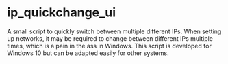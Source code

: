 # ip_quickchange_ui
A small script to quickly switch between multiple different IPs. When setting up networks, it may be required to change between different IPs multiple times, which is a pain in the ass in Windows. This script is developed for Windows 10 but can be adapted easily for other systems.
